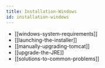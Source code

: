 ```yaml
---
title: Installation-Windows
id: installation-windows
---
```


* [[windows-system-requirements]]
* [[launching-the-installer]]
* [[manually-upgrading-tomcat]]
* [[upgrade-the-JRE]]
* [[solutions-to-common-problems]]